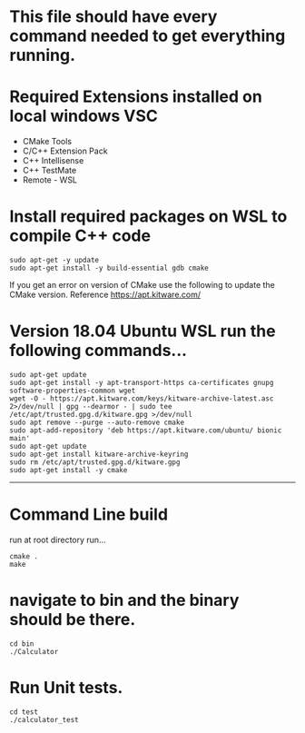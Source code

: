 # This file should have every command needed to get everything running.

# Required Extensions installed on local windows VSC
* CMake Tools
* C/C++ Extension Pack
* C++ Intellisense
* C++ TestMate
* Remote - WSL

# Install required packages on WSL to compile C++ code
```
sudo apt-get -y update
sudo apt-get install -y build-essential gdb cmake
```

If you get an error on version of CMake use the following to update the CMake version. Reference https://apt.kitware.com/

# Version 18.04 Ubuntu WSL run the following commands...
```
sudo apt-get update
sudo apt-get install -y apt-transport-https ca-certificates gnupg software-properties-common wget
wget -O - https://apt.kitware.com/keys/kitware-archive-latest.asc 2>/dev/null | gpg --dearmor - | sudo tee /etc/apt/trusted.gpg.d/kitware.gpg >/dev/null
sudo apt remove --purge --auto-remove cmake
sudo apt-add-repository 'deb https://apt.kitware.com/ubuntu/ bionic main'
sudo apt-get update
sudo apt-get install kitware-archive-keyring
sudo rm /etc/apt/trusted.gpg.d/kitware.gpg
sudo apt-get install -y cmake
```
----

# Command Line build
run at root directory run...
```
cmake .
make
```

# navigate to bin and the binary should be there.
```
cd bin
./Calculator
```

# Run Unit tests.
```
cd test
./calculator_test
```

